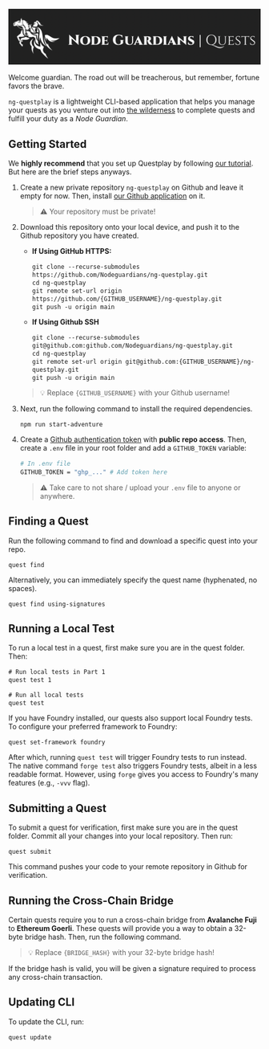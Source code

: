 ![Node Guardians: Quests](./media/banner.png)

Welcome guardian. The road out will be treacherous, but remember, fortune favors the brave.

`ng-questplay` is a lightweight CLI-based application that helps you manage your quests as you venture out into [the wilderness](https://nodeguardians.io/) to complete quests and fulfill your duty as a _Node Guardian_.

## Getting Started

We **highly recommend** that you set up Questplay by following [our tutorial](https://nodeguardians.io/dev-hub?s=devhub-campaigns&sc=tutorial). But here are the brief steps anyways.

1. Create a new private repository `ng-questplay` on Github and leave it empty for now. Then, install [our Github application](https://github.com/apps/node-guardians) on it.

    > ⚠ Your repository must be private!

2. Download this repository onto your local device, and push it to the Github repository you have created.

    - **If Using GitHub HTTPS:**

        ```
        git clone --recurse-submodules https://github.com/Nodeguardians/ng-questplay.git
        cd ng-questplay
        git remote set-url origin https://github.com/{GITHUB_USERNAME}/ng-questplay.git
        git push -u origin main
        ```

    - **If Using Github SSH**

        ```
        git clone --recurse-submodules git@github.com:github.com/Nodeguardians/ng-questplay.git
        cd ng-questplay
        git remote set-url origin git@github.com:{GITHUB_USERNAME}/ng-questplay.git
        git push -u origin main
        ```

    > 💡 Replace `{GITHUB_USERNAME}` with your Github username!

3. Next, run the following command to install the required dependencies.

    ```
    npm run start-adventure
    ```

4. Create a [Github authentication token](https://nodeguardians.io/?s=home-faq&sf=devhub--why-and-how-do-i-create-a-github-token) with **public repo access**. Then, create a `.env` file in your root folder and add a `GITHUB_TOKEN` variable:

    ```bash
    # In .env file
    GITHUB_TOKEN = "ghp_..." # Add token here
    ```

    > ⚠️ Take care to not share / upload your `.env` file to anyone or anywhere.

## Finding a Quest

Run the following command to find and download a specific quest into your repo.

```
quest find
```

Alternatively, you can immediately specify the quest name (hyphenated, no spaces).

```
quest find using-signatures
```

## Running a Local Test

To run a local test in a quest, first make sure you are in the quest folder. Then:

```
# Run local tests in Part 1
quest test 1
```

```
# Run all local tests
quest test
```

If you have Foundry installed, our quests also support local Foundry tests. To configure your preferred framework to Foundry:

```
quest set-framework foundry
```

After which, running `quest test` will trigger Foundry tests to run instead. The native command `forge test` also triggers Foundry tests, albeit in a less readable format. However, using `forge` gives you access to Foundry's many features (e.g., `-vvv` flag).

## Submitting a Quest

To submit a quest for verification, first make sure you are in the quest folder.
Commit all your changes into your local repository. Then run:

```
quest submit
```

This command pushes your code to your remote repository in Github for verification.

## Running the Cross-Chain Bridge

Certain quests require you to run a cross-chain bridge from **Avalanche Fuji** to **Ethereum Goerli**. These quests will provide you a way to obtain a 32-byte bridge hash. Then, run the following command.

> 💡 Replace `{BRIDGE_HASH}` with your 32-byte bridge hash!

If the bridge hash is valid, you will be given a signature required to process any cross-chain transaction.

## Updating CLI

To update the CLI, run:

```
quest update
```
